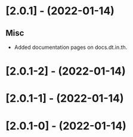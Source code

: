 
[//]: # (s-2.0.1)
  
# [2.0.1] - (2022-01-14)

## Misc
* Added documentation pages on docs.dt.in.th.

[//]: # (e-2.0.1)


[//]: # (s-2.0.1-2)
  
# [2.0.1-2] - (2022-01-14)

[//]: # (e-2.0.1-2)


[//]: # (s-2.0.1-1)
  
# [2.0.1-1] - (2022-01-14)

[//]: # (e-2.0.1-1)


[//]: # (s-2.0.1-0)
  
# [2.0.1-0] - (2022-01-14)

[//]: # (e-2.0.1-0)

